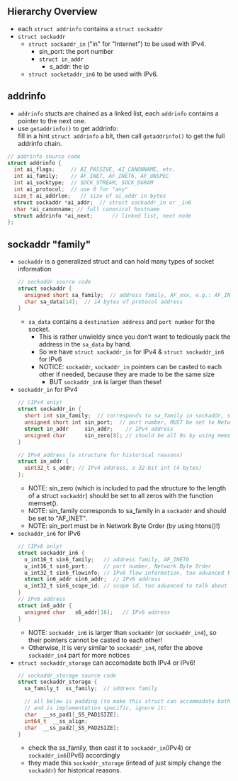 ## Hierarchy Overview
- each `struct addrinfo` contains a `struct sockaddr`    
- `struct sockaddr`  
  - `struct sockaddr_in` ("in" for "Internet") to be used with IPv4.  
    - sin_port: the port number
    - `struct in_addr`
      - s_addr: the ip 
  - `struct socketaddr_in6` to be used with IPv6.  
## addrinfo  
  - `addrinfo` stucts are chained as a linked list, each `addrinfo` contains a pointer to the next one.  
  - use `getaddrinfo()` to get addrinfo:  
    fill in a hint `struct addrinfo` a bit, then call `getaddrinfo()` to get the full addrinfo chain.  
  ```C
  // addrinfo source code
  struct addrinfo {
    int ai_flags;     // AI_PASSIVE, AI_CANONNAME, etc.        
    int ai_family;    // AF_INET, AF_INET6, AF_UNSPEC
    int ai_socktype;  // SOCK_STREAM, SOCK_DGRAM 
    int ai_protocol;  // use 0 for "any"
    size_t ai_addrlen;   // size of ai_addr in bytes
    struct sockaddr *ai_addr;  // struct sockaddr_in or _in6        
    char *ai_canonname; // full canonical hostname            
    struct addrinfo *ai_next;      // linked list, next node    
  };
  
  ```
## sockaddr "family"  
- `sockaddr` is a generalized struct and can hold many types of socket information 
  ```C
  // sockaddr source code
  struct sockaddr {
    unsigned short sa_family;  // address family, AF_xxx, e.g.: AF_INET (IPv4) or AF_INET6 (IPv6)      
    char sa_data[14];  // 14 bytes of protocol address    
  }
  ```
  - `sa_data` contains a `destination address` and `port number` for the socket. 
    - This is rather unwieldy since you don’t want to tediously pack the address in the `sa_data` by hand.  
    - So we have `struct sockaddr_in` for IPv4 & `struct sockaddr_in6` for IPv6  
    - NOTICE: `sockaddr`, `sockaddr_in` pointers can be casted to each other if needed, because they are made to be the same size  
      - BUT `sockaddr_in6` is larger than these!
- `sockaddr_in` for IPv4
  ```C
  // (IPv4 only)
  struct sockaddr_in {
    short int sin_family;  // corresponds to sa_family in sockaddr, should be set to AF_INET
    unsigned short int sin_port;  // port number, MUST be set to Network Byte Order (Big Endian) by using htons()
    struct in_addr     sin_addr;    // IPv4 address
    unsigned char      sin_zero[8]; // should be all 0s by using memset(); Pad the struct so it has the same size as sockaddr
  }
  
  // IPv4 address (a structure for historical reasons)    
  struct in_addr {        
    uint32_t s_addr; // IPv4 address, a 32-bit int (4 bytes)    
  };
  ```
  - NOTE: sin_zero (which is included to pad the structure to the length of a struct `sockaddr`) should be set to all zeros with the function memset().   
  - NOTE: sin_family corresponds to sa_family in a `sockaddr` and should be set to "AF_INET".   
  - NOTE: sin_port must be in Network Byte Order (by using htons()!)  
- `sockaddr_in6` for IPv6  
  ```C
  // (IPv6 only)
  struct sockaddr_in6 {
    u_int16_t sin6_family;   // address family, AF_INET6
    u_int16_t sin6_port;     // port number, Network Byte Order
    u_int32_t sin6_flowinfo; // IPv6 flow information, too advanced to talk about here
    struct in6_addr sin6_addr;  // IPv6 address
    u_int32_t sin6_scope_id; // scope id, too advanced to talk about here
  }
  // IPv6 address
  struct in6_addr {
    unsigned char   s6_addr[16];   // IPv6 address 
  }
  ```
  - NOTE: `sockaddr_in6` is larger than `sockaddr` (or `sockaddr_in4`), so their pointers cannot be casted to each other!   
  - Otherwise, it is very similar to `sockaddr_in4`, refer the above `sockaddr_in4` part for more notices  
- `struct sockaddr_storage` can accomadate both IPv4 or IPv6!
   ```C
   // sockaddr_storage source code
   struct sockaddr_storage {
     sa_family_t  ss_family;  // address family

     // all below is padding (to make this struct can accommadate both IPv4 or IPv6),
     // and is implementation specific, ignore it:
     char  __ss_pad1[_SS_PAD1SIZE];
     int64_t  __ss_align;
     char  __ss_pad2[_SS_PAD2SIZE];
   }
   ```
   - check the ss_family, then cast it to `sockaddr_in`(IPv4) or `sockaddr_in6`(IPv6) accordingly  
   - they made this `sockaddr_storage` (intead of just simply change the `sockaddr`) for historical reasons.   
